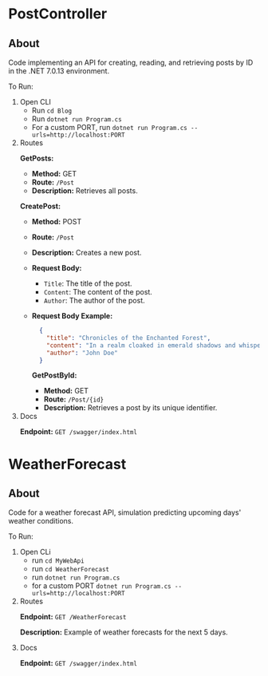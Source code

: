 # PostController

## About
Code implementing an API for creating, reading, and retrieving posts by ID in the .NET 7.0.13 environment.

To Run:
<ol>
  <li>Open CLI
    <ul>
      <li>Run <code>cd Blog</code></li>
      <li>Run <code>dotnet run Program.cs</code></li>
      <li>For a custom PORT, run <code>dotnet run Program.cs --urls=http://localhost:PORT</code></li>
    </ul>
  </li>

  <li>Routes

  **GetPosts:**
  - **Method:** GET
  - **Route:** `/Post`
  - **Description:** Retrieves all posts.

  **CreatePost:**
  - **Method:** POST
  - **Route:** `/Post`
  - **Description:** Creates a new post.
  - **Request Body:**
    - `Title`: The title of the post.
    - `Content`: The content of the post.
    - `Author`: The author of the post.
  - **Request Body Example:**
    ```json
      {
        "title": "Chronicles of the Enchanted Forest",
        "content": "In a realm cloaked in emerald shadows and whispers of magic, the Enchanted Forest beckons adventurers with its ancient secrets. A lone wanderer, guided by the luminous glow of mystical fireflies, embarks on a quest through the towering trees and dew-kissed ferns.",
        "author": "John Doe"
      }
    ```

    **GetPostById:**
    - **Method:** GET
    - **Route:** `/Post/{id}`
    - **Description:** Retrieves a post by its unique identifier.
  </li>

<li>Docs

**Endpoint:** `GET /swagger/index.html`
</li>
</ol>



# WeatherForecast

## About
Code for a weather forecast API, simulation predicting upcoming days' weather conditions.

To Run:
<ol>
<li>Open CLi
<ul>
<li>run <code>cd MyWebApi</code></li>
<li>run <code>cd WeatherForecast </code></li>
<li>run <code>dotnet run Program.cs</code></li>
<li>for a custom PORT <code>dotnet run Program.cs --urls=http://localhost:PORT</code></li>
</ul> 
</li>

<li>Routes

**Endpoint:** `GET /WeatherForecast`

**Description:** Example of weather forecasts for the next 5 days.
</li>

<li>Docs

**Endpoint:** `GET /swagger/index.html`
</li></ol>
